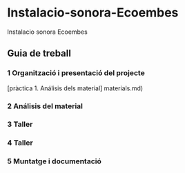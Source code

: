 # Instalacio-sonora-Ecoembes
Instalacio sonora Ecoembes

## Guia de treball

### 1 Organització i presentació del projecte
[pràctica 1. Análisis dels material] materials.md)
### 2 Análisis del material
### 3 Taller
### 4 Taller
### 5 Muntatge i documentació
